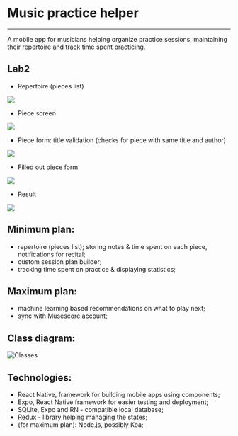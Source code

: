 # Music practice helper

------

A mobile app for musicians helping organize practice sessions, maintaining their repertoire and  track time spent practicing.

## Lab2

- Repertoire (pieces list)

![](./assets/screens/sc1.png)

- Piece screen

![](./assets/screens/sc2.png )

- Piece form: title validation (checks for piece with same title and author) 

![](./assets/screens/sc3.png )

- Filled out piece form

![](./assets/screens/sc4.png )

- Result

![](./assets/screens/sc5.png )


## Minimum plan:

- repertoire (pieces list); storing notes & time spent on each piece, notifications for recital;
- custom session plan builder;
- tracking time spent on practice & displaying statistics;


## Maximum plan:

- machine learning based recommendations on what to play next;
- sync with Musescore account;

## Class diagram:

![Classes](./assets/classes.png)

## Technologies:

- React Native, framework for building mobile apps using components;
- Expo, React Native framework for easier testing and deployment;
- SQLite, Expo and RN - compatible local database;
- Redux - library helping managing the states;
- (for maximum plan): Node.js, possibly Koa;
 
